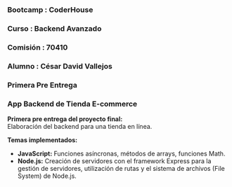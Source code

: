 ### Bootcamp : CoderHouse 
### Curso : Backend Avanzado
### Comisión : 70410
### Alumno : César David Vallejos

### Primera Pre Entrega

### App Backend de Tienda E-commerce

**Primera pre entrega del proyecto final:**  
Elaboración del backend para una tienda en línea.

**Temas implementados:**

- **JavaScript:** Funciones asíncronas, métodos de arrays, funciones Math.
- **Node.js:** Creación de servidores con el framework Express para la gestión de servidores, utilización de rutas y el sistema de archivos (File System) de Node.js.